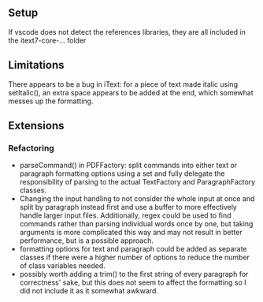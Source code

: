 ## Setup
If vscode does not detect the references libraries, they are all included in the itext7-core-... folder

## Limitations
There appears to be a bug in iText: for a piece of text made italic using setItalic(), an extra space appears to be added
at the end, which somewhat messes up the formatting.

## Extensions
### Refactoring
- parseCommand() in PDFFactory: split commands into either text or paragraph formatting options using a set and fully delegate the responsibility of parsing to the actual TextFactory and ParagraphFactory classes.
- Changing the input handling to not consider the whole input at once and split by paragraph instead first and use a buffer to more effectively handle larger input files. Additionally, regex could be used to find commands rather than parsing individual words once by one, but taking arguments is more complicated this way and may not result in better performance, but is a possible approach.
- formatting options for text and paragraph could be added as separate classes if there were a higher number of options to reduce the number of class variables needed.
- possibly worth adding a trim() to the first string of every paragraph for correctness' sake, but this does not seem to affect the formatting so I did not include it as it somewhat awkward.